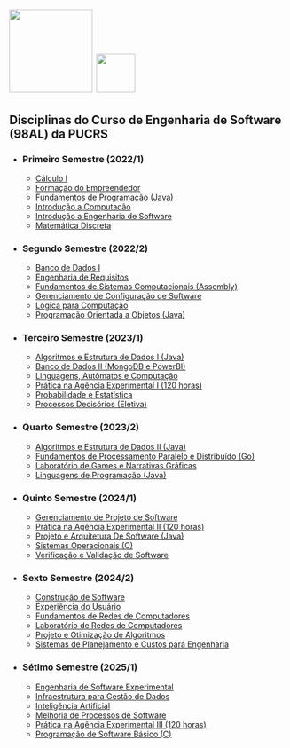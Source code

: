 <h1>
  <img height="150em" src="https://upload.wikimedia.org/wikipedia/commons/thumb/6/6e/Bras%C3%A3o_PUCRS.png/1200px-Bras%C3%A3o_PUCRS.png" alt="" />
  <img height="70em" src="https://comung.org.br/wp-content/uploads/2020/12/PUCRS.png" alt="" />
</h1>

## Disciplinas do Curso de Engenharia de Software (98AL) da PUCRS

-   ### Primeiro Semestre (2022/1)

    -   [Cálculo I](https://github.com/mateuscacabuenaPUCRS/CalculoI)
    -   [Formação do Empreendedor](https://github.com/mateuscacabuenaPUCRS/FormacaoEmpreendedor)
    -   [Fundamentos de Programação (Java)](https://github.com/mateuscacabuenaPUCRS/FundamentosDeProgramacao)
    -   [Introdução a Computação](https://github.com/mateuscacabuenaPUCRS/IntroducaoComputacao)
    -   [Introdução a Engenharia de Software](https://github.com/mateuscacabuenaPUCRS/IntroducaoEngenhariaDeSoftware)
    -   [Matemática Discreta](https://github.com/mateuscacabuenaPUCRS/MatematicaDiscreta)

-   ### Segundo Semestre (2022/2)

    -   [Banco de Dados I](https://github.com/mateuscacabuenaPUCRS/BancoDeDadosI)
    -   [Engenharia de Requisitos](https://github.com/mateuscacabuenaPUCRS/EngenhariaDeRequisitos)
    -   [Fundamentos de Sistemas Computacionais (Assembly)](https://github.com/mateuscacabuenaPUCRS/FundamentosDeSistemasComputacionais)
    -   [Gerenciamento de Configuração de Software](https://github.com/mateuscacabuenaPUCRS/GerenciamentoSoftware)
    -   [Lógica para Computação](https://github.com/mateuscacabuenaPUCRS/LogicaComputacao)
    -   [Programação Orientada a Objetos (Java)](https://github.com/mateuscacabuenaPUCRS/ProgramacaoOrientadaObjetos)

-   ### Terceiro Semestre (2023/1)

    -   [Algoritmos e Estrutura de Dados I (Java)](https://github.com/mateuscacabuenaPUCRS/AlgoritmosEstruturaDeDadosI)
    -   [Banco de Dados II (MongoDB e PowerBI)](https://github.com/mateuscacabuenaPUCRS/BancoDeDadosII)
    -   [Linguagens, Autômatos e Computação](https://github.com/mateuscacabuenaPUCRS/LinguagensAutomatosComputacao)
    -   [Prática na Agência Experimental I (120 horas)](https://github.com/mateuscacabuenaPUCRS/AGES-I)
    -   [Probabilidade e Estatística](https://github.com/mateuscacabuenaPUCRS/ProbabilidadeEstatisca)
    -   [Processos Decisórios (Eletiva)](https://github.com/mateuscacabuenaPUCRS/ProcessosDecisorios)

-   ### Quarto Semestre (2023/2)

    -  [Algoritmos e Estrutura de Dados II (Java)](https://github.com/mateuscacabuenaPUCRS/AlgoritmosEstruturaDadosII)
    -  [Fundamentos de Processamento Paralelo e Distribuído (Go)](https://github.com/mateuscacabuenaPUCRS/FundamentosProcessamentoParaleloDistribuido)
    -  [Laboratório de Games e Narrativas Gráficas](https://github.com/mateuscacabuenaPUCRS/LabGamesNarrativasGraficas)
    -  [Linguagens de Programação (Java)](https://github.com/mateuscacabuenaPUCRS/LinguagensDeProgramacao)

-   ### Quinto Semestre (2024/1)

    -   [Gerenciamento de Projeto de Software](https://github.com/mateuscacabuenaPUCRS/GerenciamentoDeProjetoDeSoftware)
    -   [Prática na Agência Experimental II (120 horas)](https://github.com/mateuscacabuenaPUCRS/AGES-II)
    -   [Projeto e Arquitetura De Software (Java)](https://github.com/mateuscacabuenaPUCRS/ProjetoArquiteturaDeSoftware)
    -   [Sistemas Operacionais (C)](https://github.com/mateuscacabuenaPUCRS/SistemasOperacionais)
    -   [Verificação e Validação de Software](https://github.com/mateuscacabuenaPUCRS/VerificacaoValidacaoDeSoftware)
 
-   ### Sexto Semestre (2024/2)

    -   [Construção de Software](https://github.com/mateuscacabuenaPUCRS/ConstrucaoDeSoftware)
    -   [Experiência do Usuário](https://github.com/mateuscacabuenaPUCRS/ExperienciaDoUsuario)
    -   [Fundamentos de Redes de Computadores](https://github.com/mateuscacabuenaPUCRS/FundamentosRedesDeComputadores)
    -   [Laboratório de Redes de Computadores](https://github.com/mateuscacabuenaPUCRS/LabRedesDeComputadores)
    -   [Projeto e Otimização de Algoritmos](https://github.com/mateuscacabuenaPUCRS/ProjetoOtimizacaoDeAlgoritmos)
    -   [Sistemas de Planejamento e Custos para Engenharia](https://github.com/mateuscacabuenaPUCRS/SistPlanejamentoCustosDeEngenharia)
 
-   ### Sétimo Semestre (2025/1)

    -   [Engenharia de Software Experimental](https://github.com/mateuscacabuenaPUCRS/EngSoftwareExperimental)
    -   [Infraestrutura para Gestão de Dados](https://github.com/mateuscacabuenaPUCRS/InfraestruturaGestaoDados)
    -   [Inteligência Artificial](https://github.com/mateuscacabuenaPUCRS/InteligenciaArtificial)
    -   [Melhoria de Processos de Software](https://github.com/mateuscacabuenaPUCRS/MelhoriaProcessosSoftware)
    -   [Prática na Agência Experimental III (120 horas)](https://github.com/mateuscacabuenaPUCRS/AGES-III)
    -   [Programação de Software Básico (C)](https://github.com/mateuscacabuenaPUCRS/ProgramacaoSoftwareBasico)
